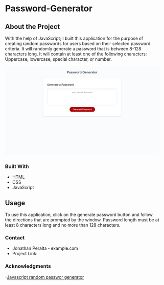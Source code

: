 # Password-Generator

## About the Project
With the help of JavaScript; I built this application for the purpose of creating random passwords for users based on their selected password criteria. It will randomly generate a password that is between 8-128 characters long. It will contain at least one of the following characters: Uppercase, lowercase, special character, or number. 

![Password Generator](Images\Password-generator.jpg)

### Built With
- HTML
- CSS
- JavaScript

## Usage
To use this application, click on the generate password button and follow the directions that are prompted by the window. Password length must be at least 8 characters long and no more than 128 characters.

### Contact
- Jonathan Peralta - example.com
- Project Link: 

### Acknowledgments
-[Javascript random passwor generator](https://dev.to/code_mystery/random-password-generator-using-javascript-6a)
